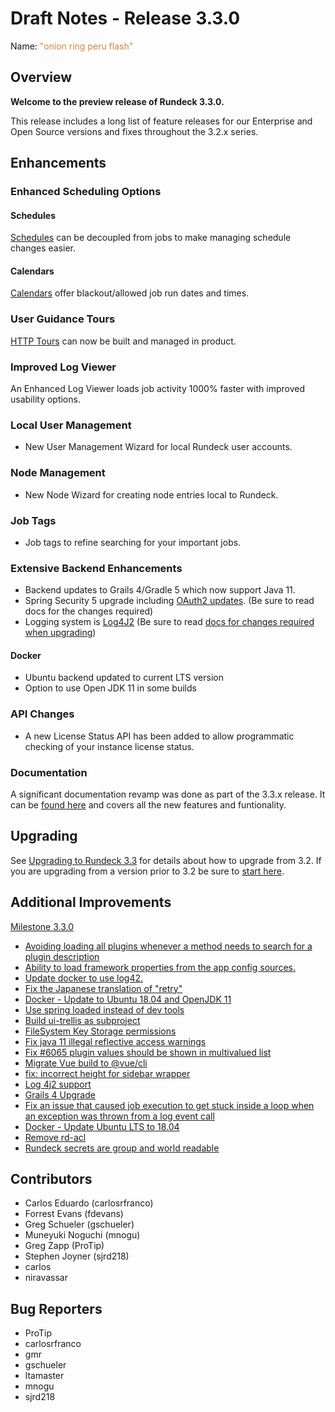 # Draft Notes - Release 3.3.0

Name: <span style="color: peru"><span class="glyphicon glyphicon-flash"></span> "onion ring peru flash"</span>

## Overview
**Welcome to the preview release of Rundeck 3.3.0.**

This release includes a long list of feature releases for our Enterprise and Open Source versions and fixes throughout the 3.2.x series.

## Enhancements

### Enhanced Scheduling Options
#### Schedules
[Schedules](/manual/schedules/project-schedules) can be decoupled from jobs to make managing schedule changes easier.

#### Calendars
[Calendars](/manual/calendars) offer blackout/allowed job run dates and times.

### User Guidance Tours
[HTTP Tours](/manual/tour-manager) can now be built and managed in product.

### Improved Log Viewer
An Enhanced Log Viewer loads job activity 1000% faster with improved usability options.

### Local User Management
- New User Management Wizard for local Rundeck user accounts.

### Node Management
- New Node Wizard for creating node entries local to Rundeck.

### Job Tags
- Job tags to refine searching for your important jobs.

### Extensive Backend Enhancements
- Backend updates to Grails 4/Gradle 5 which now support Java 11.
- Spring Security 5 upgrade including [OAuth2 updates](/administration/security/sso). (Be sure to read docs for the changes required)
- Logging system is [Log4J2](https://logging.apache.org/log4j/2.x/) (Be sure to read [docs for changes required when upgrading](/upgrading/upgrading-to-rundeck-3.3.html))

#### Docker
- Ubuntu backend updated to current LTS version
- Option to use Open JDK 11 in some builds

### API Changes
- A new License Status API has been added to allow programmatic checking of your instance license status.


### Documentation
A significant documentation revamp was done as part of the 3.3.x release.  It can be [found here](https://docs.rundeck.com/) and covers all the new features and funtionality.

## Upgrading
See [Upgrading to Rundeck 3.3](/upgrading/upgrading-to-rundeck-3.3.html) for details about how to upgrade from 3.2.  If you are upgrading from a version prior to 3.2 be sure to [start here](/upgrading/).


## Additional Improvements

[Milestone 3.3.0](https://github.com/rundeck/rundeck/milestone/144)

* [Avoiding loading all plugins whenever a method needs to search for a plugin description](https://github.com/rundeck/rundeck/pull/6091)
* [Ability to load framework properties from the app config sources.](https://github.com/rundeck/rundeck/pull/6090)
* [Update docker to use log42.](https://github.com/rundeck/rundeck/pull/6087)
* [Fix the Japanese translation of "retry"](https://github.com/rundeck/rundeck/pull/6085)
* [Docker - Update to Ubuntu 18.04 and OpenJDK 11](https://github.com/rundeck/rundeck/pull/6083)
* [Use spring loaded instead of dev tools](https://github.com/rundeck/rundeck/pull/6080)
* [Build ui-trellis as subproject](https://github.com/rundeck/rundeck/pull/6079)
* [FileSystem Key Storage permissions ](https://github.com/rundeck/rundeck/pull/6072)
* [Fix java 11 illegal reflective access warnings](https://github.com/rundeck/rundeck/pull/6071)
* [Fix #6065 plugin values should be shown in multivalued list](https://github.com/rundeck/rundeck/pull/6066)
* [Migrate Vue build to @vue/cli](https://github.com/rundeck/rundeck/pull/6064)
* [fix: incorrect height for sidebar wrapper](https://github.com/rundeck/rundeck/pull/6063)
* [Log 4j2 support](https://github.com/rundeck/rundeck/pull/6052)
* [Grails 4 Upgrade](https://github.com/rundeck/rundeck/pull/6051)
* [Fix an issue that caused job execution to get stuck inside a loop when an exception was thrown from a log event call](https://github.com/rundeck/rundeck/pull/6050)
* [Docker - Update Ubuntu LTS to 18.04](https://github.com/rundeck/rundeck/issues/6032)
* [Remove rd-acl](https://github.com/rundeck/rundeck/pull/5920)
* [Rundeck secrets are group and world readable](https://github.com/rundeck/rundeck/issues/3017)

## Contributors

* Carlos Eduardo (carlosrfranco)
* Forrest Evans (fdevans)
* Greg Schueler (gschueler)
* Muneyuki Noguchi (mnogu)
* Greg Zapp (ProTip)
* Stephen Joyner (sjrd218)
* carlos
* niravassar

## Bug Reporters

* ProTip
* carlosrfranco
* gmr
* gschueler
* ltamaster
* mnogu
* sjrd218

